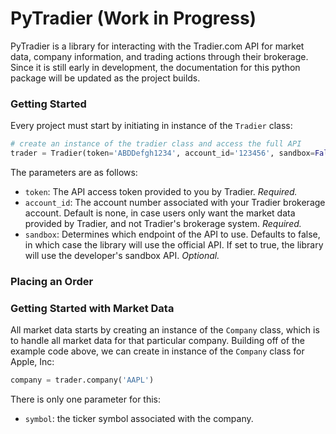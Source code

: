 # PyTradier (Work in Progress)

PyTradier is a library for interacting with the Tradier.com API for market data, company information, and trading actions through their brokerage. Since it is still early in development, the documentation for this python package will be updated as the project builds. 

### Getting Started
Every project must start by initiating in instance of the ```Tradier``` class:
```python
# create an instance of the tradier class and access the full API
trader = Tradier(token='ABDDefgh1234', account_id='123456', sandbox=False)  
```
The parameters are as follows:
* ```token```: The API access token provided to you by Tradier. *Required.*
* ```account_id```: The account number associated with your Tradier brokerage account. Default is none, in case users only want the market data provided by Tradier, and not Tradier's brokerage system. *Required.*
* ```sandbox```: Determines which endpoint of the API to use. Defaults to false, in which case the library will use the official API. If set to true, the library will use the developer's sandbox API. *Optional.*  

### Placing an Order
### Getting Started with Market Data
All market data starts by creating an instance of the ```Company``` class, which is to handle all market data for that particular company. Building off of the example code above, we can create in instance of the ```Company``` class for Apple, Inc:
```python
company = trader.company('AAPL')
```
There is only one parameter for this:
* ```symbol```: the ticker symbol associated with the company. 

